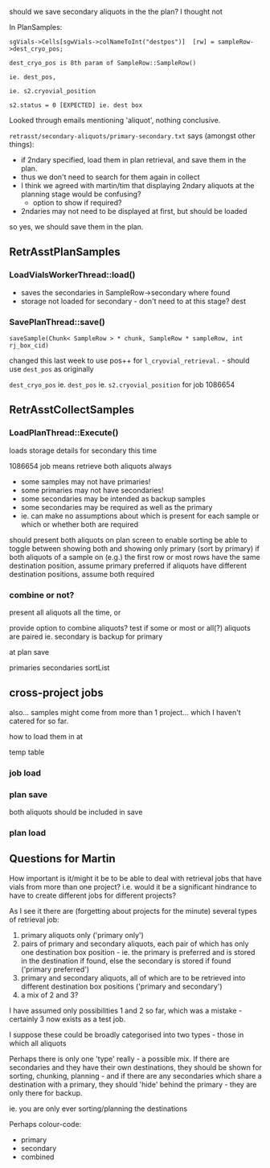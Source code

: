 should we save secondary aliquots in the the plan? I thought not

In PlanSamples:

    sgVials->Cells[sgwVials->colNameToInt("destpos")]  [rw] = sampleRow->dest_cryo_pos;

    dest_cryo_pos is 8th param of SampleRow::SampleRow()

    ie. dest_pos, 

    ie. s2.cryovial_position

    s2.status = 0 [EXPECTED] ie. dest box

Looked through emails mentioning 'aliquot', nothing conclusive.

`retrasst/secondary-aliquots/primary-secondary.txt` says (amongst other things):

  * if 2ndary specified, load them in plan retrieval, and save them in the plan.
  * thus we don't need to search for them again in collect
  * I think we agreed with martin/tim that displaying 2ndary aliquots at the planning stage would be confusing? 
     * option to show if required?
  * 2ndaries may not need to be displayed at first, but should be loaded

so yes, we should save them in the plan.

## RetrAsstPlanSamples

### LoadVialsWorkerThread::load()

* saves the secondaries in SampleRow->secondary where found
* storage not loaded for secondary - don't need to at this stage?
dest

### SavePlanThread::save() 

    saveSample(Chunk< SampleRow > * chunk, SampleRow * sampleRow, int rj_box_cid)

changed this last week to use pos++ for `l_cryovial_retrieval.` - should use `dest_pos` as originally

`dest_cryo_pos`  ie. `dest_pos` ie. `s2.cryovial_position` for job 1086654

## RetrAsstCollectSamples

### LoadPlanThread::Execute()

loads storage details for secondary this time

1086654 job means retrieve both aliquots always

* some samples may not have primaries!
* some primaries may not have secondaries!
* some secondaries may be intended as backup samples
* some secondaries may be required as well as the primary
* ie. can make no assumptions about which is present for each sample or which or whether both are required

should present both aliquots on plan screen to enable sorting
be able to toggle between showing both and showing only primary (sort by primary)
if both aliquots of a sample on (e.g.) the first row or most rows have the same destination position, assume primary preferred
if aliquots have different destination positions, assume both required

### combine or not?

present all aliquots all the time, or 

provide option to combine aliquots?
test if some or most or all(?) aliquots are paired ie. secondary is backup for primary
 
at plan save

primaries
secondaries
sortList

## cross-project jobs

also... samples might come from more than 1 project... which I haven't catered for so far. 

how to load them in at

temp table

### job load



### plan save

both aliquots should be included in save

### plan load

## Questions for Martin

How important is it/might it be to be able to deal with retrieval jobs that have vials from more than one project? i.e. would it be a significant hindrance to have to create different jobs for different projects?

As I see it there are (forgetting about projects for the minute) several types of retrieval job:

1. primary aliquots only ('primary only')
2. pairs of primary and secondary aliquots, each pair of which has only one destination box position - ie. the primary is preferred and is stored in the destination if found, else the secondary is stored if found ('primary preferred')
3. primary and secondary aliquots, all of which are to be retrieved into different destination box positions ('primary and secondary')
4. a mix of 2 and 3?

I have assumed only possibilities 1 and 2 so far, which was a mistake - certainly 3 now exists as a test job.

I suppose these could be broadly categorised into two types - those in which all aliquots 

Perhaps there is only one 'type' really - a possible mix. If there are secondaries and they have their own destinations, they should be shown for sorting, chunking, planning - and if there are any secondaries which share a destination with a primary, they should 'hide' behind the primary - they are only there for backup.

ie. you are only ever sorting/planning the destinations

Perhaps colour-code:

 * primary
 * secondary
 * combined





